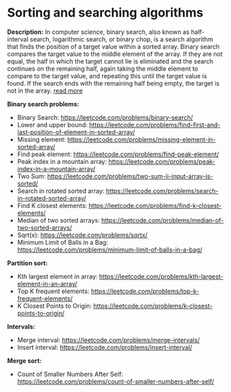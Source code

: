 # Sorting and searching algorithms

**Description:**
In computer science, binary search, also known as half-interval search, logarithmic search, or binary chop, is a search algorithm that finds the position of a target value within a sorted array.
Binary search compares the target value to the middle element of the array. If they are not equal, the half in which the target cannot lie is eliminated and the search continues on the remaining half, again taking the middle element to compare to the target value, and repeating this until the target value is found.
If the search ends with the remaining half being empty, the target is not in the array. [read more](https://en.wikipedia.org/wiki/Binary_search_algorithm)

**Binary search problems:**
* Binary Search: https://leetcode.com/problems/binary-search/	
* Lower and upper bound: https://leetcode.com/problems/find-first-and-last-position-of-element-in-sorted-array/
* Missing element: https://leetcode.com/problems/missing-element-in-sorted-array/
* Find peak element: https://leetcode.com/problems/find-peak-element/
* Peak index in a mountain array: https://leetcode.com/problems/peak-index-in-a-mountain-array/
* Two Sum: https://leetcode.com/problems/two-sum-ii-input-array-is-sorted/
* Search in rotated sorted array: https://leetcode.com/problems/search-in-rotated-sorted-array/
* Find K closest elements: https://leetcode.com/problems/find-k-closest-elements/
* Median of two sorted arrays: https://leetcode.com/problems/median-of-two-sorted-arrays/
* Sqrt(x): https://leetcode.com/problems/sqrtx/
*  Minimum Limit of Balls in a Bag: https://leetcode.com/problems/minimum-limit-of-balls-in-a-bag/

**Partition sort:**
* Kth largest element in array: https://leetcode.com/problems/kth-largest-element-in-an-array/
* Top K frequent elements: https://leetcode.com/problems/top-k-frequent-elements/
* K Closest Points to Origin: https://leetcode.com/problems/k-closest-points-to-origin/ 

**Intervals:**
* Merge interval: https://leetcode.com/problems/merge-intervals/
* Insert interval: https://leetcode.com/problems/insert-interval/ 

**Merge sort:**
* Count of Smaller Numbers After Self: https://leetcode.com/problems/count-of-smaller-numbers-after-self/
